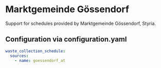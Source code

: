 # Marktgemeinde Gössendorf

Support for schedules provided by Marktgemeinde Gössendorf, Styria.

## Configuration via configuration.yaml

```yaml
waste_collection_schedule:
  sources:
    - name: goessendorf_at
```
